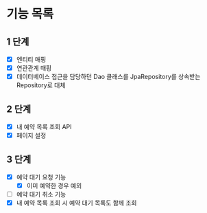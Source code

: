 # 기능 목록
## 1 단계
- [x] 엔티티 매핑
- [x] 연관관계 매핑
- [x] 데이터베이스 접근을 담당하던 Dao 클래스를 JpaRepository를 상속받는 Repository로 대체

## 2 단계
- [x] 내 예약 목록 조회 API
- [x] 페이지 설정

## 3 단계
- [x] 예약 대기 요청 기능
  - [x] 이미 예약한 경우 예외
- [ ] 예약 대기 취소 기능
- [x] 내 예약 목록 조회 시 예약 대기 목록도 함께 조회
